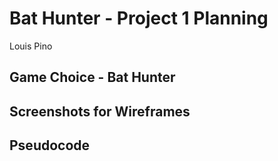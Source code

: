 # Bat Hunter - Project 1 Planning
Louis Pino

## Game Choice - Bat Hunter


## Screenshots for Wireframes


## Pseudocode

